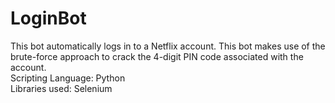 # LoginBot
This bot automatically logs in to a Netflix account. This bot makes use of the brute-force approach to crack the 4-digit PIN code associated with the account.  
Scripting Language: Python  
Libraries used: Selenium
